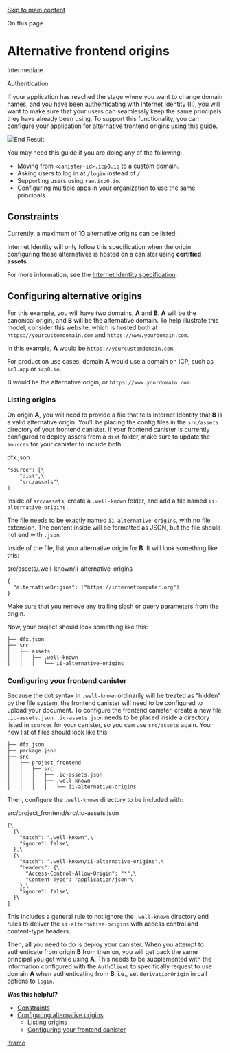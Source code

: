 [Skip to main content](https://internetcomputer.org/docs/building-apps/authentication/alternative-origins#__docusaurus_skipToContent_fallback)

On this page

# Alternative frontend origins

Intermediate

Authentication

If your application has reached the stage where you want to change domain names, and you have been authenticating with Internet Identity (II), you will want to make sure that your users can seamlessly keep the same principals they have already been using. To support this functionality, you can configure your application for alternative frontend origins using this guide.

![End Result](https://internetcomputer.org/assets/images/alternative-origins-9e07c181ed80b7a8fce57f70ecbb0b9a.png)

You may need this guide if you are doing any of the following:

- Moving from `<canister-id>.icp0.io` to a [custom domain](https://internetcomputer.org/docs/building-apps/frontends/custom-domains/using-custom-domains/).
- Asking users to log in at `/login` instead of `/`.
- Supporting users using `raw.icp0.io`.
- Configuring multiple apps in your organization to use the same principals.

## Constraints [​](https://internetcomputer.org/docs/building-apps/authentication/alternative-origins\#constraints "Direct link to Constraints")

Currently, a maximum of **10** alternative origins can be listed.

Internet Identity will only follow this specification when the origin configuring these alternatives is hosted on a canister using **certified assets**.

For more information, see the [Internet Identity specification](https://internetcomputer.org/docs/references/ii-spec/#alternative-frontend-origins).

## Configuring alternative origins [​](https://internetcomputer.org/docs/building-apps/authentication/alternative-origins\#configuring-alternative-origins "Direct link to Configuring alternative origins")

For this example, you will have two domains, **A** and **B**. **A** will be the canonical origin, and **B** will be the alternative domain. To help illustrate this model, consider this website, which is hosted both at `https://yourcustomdomain.com` and `https://www.yourdomain.com`.

In this example, **A** would be `https://yourcustomdomain.com`.

For production use cases, domain **A** would use a domain on ICP, such as `ic0.app` or `icp0.io`.

**B** would be the alternative origin, or `https://www.yourdomain.com`.

### Listing origins [​](https://internetcomputer.org/docs/building-apps/authentication/alternative-origins\#listing-origins "Direct link to Listing origins")

On origin **A**, you will need to provide a file that tells Internet Identity that **B** is a valid alternative origin. You'll be placing the config files in the `src/assets` directory of your frontend canister. If your frontend canister is currently configured to deploy assets from a `dist` folder, make sure to update the `sources` for your canister to include both:

dfx.json

```codeBlockLines_e6Vv
"source": [\
    "dist",\
    "src/assets"\
]

```

Inside of `src/assets`, create a `.well-known` folder, and add a file named `ii-alternative-origins.`

The file needs to be exactly named `ii-alternative-origins`, with no file extension. The content inside will be formatted as JSON, but the file should not end with `.json`.

Inside of the file, list your alternative origin for **B**. It will look something like this:

src/assets/.well-known/ii-alternative-origins

```codeBlockLines_e6Vv
{
  "alternativeOrigins": ["https://internetcomputer.org"]
}

```

Make sure that you remove any trailing slash or query parameters from the origin.

Now, your project should look something like this:

```codeBlockLines_e6Vv
├── dfx.json
├── src
│   ├── assets
│   │   ├── .well-known
│   │   │   └── ii-alternative-origins

```

### Configuring your frontend canister [​](https://internetcomputer.org/docs/building-apps/authentication/alternative-origins\#configuring-your-frontend-canister "Direct link to Configuring your frontend canister")

Because the dot syntax in `.well-known` ordinarily will be treated as "hidden" by the file system, the frontend canister will need to be configured to upload your document. To configure the frontend canister, create a new file, `.ic-assets.json`. `.ic-assets.json` needs to be placed inside a directory listed in `sources` for your canister, so you can use `src/assets` again. Your new list of files should look like this:

```codeBlockLines_e6Vv
├── dfx.json
├── package.json
├── src
│   ├── project_frontend
│   │   ├── src
│   │   │   ├── .ic-assets.json
│   │   │   ├── .well-known
│   │   │   │   └── ii-alternative-origins

```

Then, configure the `.well-known` directory to be included with:

src/project\_frontend/src/.ic-assets.json

```codeBlockLines_e6Vv
[\
  {\
    "match": ".well-known",\
    "ignore": false\
  },\
  {\
    "match": ".well-known/ii-alternative-origins",\
    "headers": {\
      "Access-Control-Allow-Origin": "*",\
      "Content-Type": "application/json"\
    },\
    "ignore": false\
  }\
]

```

This includes a general rule to not ignore the `.well-known` directory and rules to deliver the `ii-alternative-origins` with access control and content-type headers.

Then, all you need to do is deploy your canister. When you attempt to authenticate from origin **B** from then on, you will get back the same principal you get while using **A**. This needs to be supplemented with the information configured with the `AuthClient` to specifically request to use domain **A** when authenticating from **B**, i.e., set `derivationOrigin` in call options to `login`.

**Was this helpful?**

- [Constraints](https://internetcomputer.org/docs/building-apps/authentication/alternative-origins#constraints)
- [Configuring alternative origins](https://internetcomputer.org/docs/building-apps/authentication/alternative-origins#configuring-alternative-origins)
  - [Listing origins](https://internetcomputer.org/docs/building-apps/authentication/alternative-origins#listing-origins)
  - [Configuring your frontend canister](https://internetcomputer.org/docs/building-apps/authentication/alternative-origins#configuring-your-frontend-canister)

[iframe](https://www.google.com/recaptcha/enterprise/anchor?ar=1&k=6Lck4YwlAAAAAEIE1hR--varWp0qu9F-8-emQn2v&co=aHR0cHM6Ly9pbnRlcm5ldGNvbXB1dGVyLm9yZzo0NDM.&hl=en&v=w0_qmZVSdobukXrBwYd9dTF7&size=invisible&cb=g7nu7ks6e1h0)